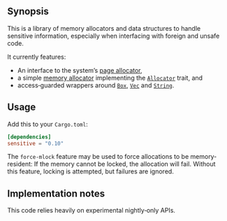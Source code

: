 ## Synopsis

This is a library of memory allocators and data structures to handle sensitive information, especially when interfacing with foreign and unsafe code.

It currently features:

- An interface to the system’s [page allocator](https://docs.rs/sensitive/*/sensitive/pages/),
- a simple [memory allocator](https://docs.rs/sensitive/*/sensitive/alloc/) implementing the [`Allocator`](https://doc.rust-lang.org/nightly/std/alloc/trait.Allocator.html) trait, and
- access‐guarded wrappers around [`Box`](https://docs.rs/sensitive/*/sensitive/boxed/), [`Vec`](https://docs.rs/sensitive/*/sensitive/vec/) and [`String`](https://docs.rs/sensitive/*/sensitive/string/).

## Usage

Add this to your `Cargo.toml`:

```toml
[dependencies]
sensitive = "0.10"
```

The `force-mlock` feature may be used to force allocations to be memory‐resident: If the memory cannot be locked, the allocation will fail. Without this feature, locking is attempted, but failures are ignored.

## Implementation notes

This code relies heavily on experimental nightly‐only APIs.
